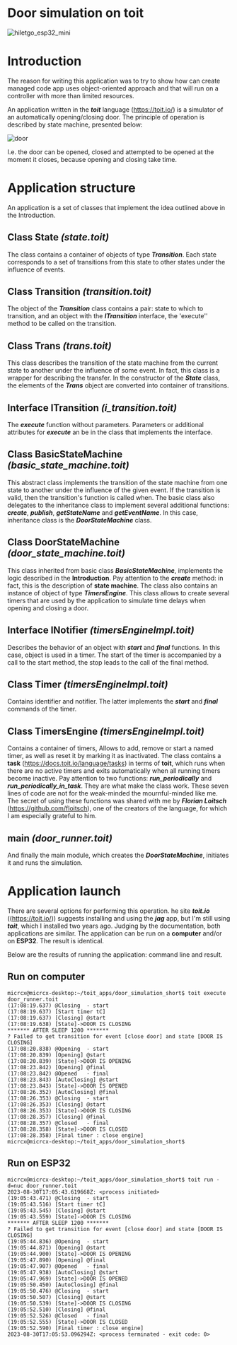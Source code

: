 # Door simulation on toit
![hiletgo_esp32_mini](https://github.com/mk590901/door_simulation_on_toit/assets/125393245/1f8acbf2-a3f9-483f-9b73-47edb84f994c)
# Introduction
The reason for writing this application was to try to show how can create managed code app uses object-oriented approach and that will run on a controller with more than limited resources.

An application written in the ***toit*** language (https://toit.io/) is a simulator of an automatically opening/closing door. The principle of operation is described by state machine, presented below:

![door](https://github.com/mk590901/door_simulation_on_toit/assets/125393245/9e25e66b-e0e5-4d98-bc1b-510ae96672b5)

I.e. the door can be opened, closed and attempted to be opened at the moment it closes, because opening and closing  take time.

# Application structure
An application is a set of classes that implement the idea outlined above in the Introduction.

## Class State        *(state.toit)*
The class contains a container of objects of type ***Transition***. Each state corresponds to a set of transitions from this state to other states under the influence of events.

## Class Transition        *(transition.toit)*
The object of the ***Transition*** class contains a pair: state to which to transition, and an object with the ***ITransition*** interface, the 'execute'' method to be called on the transition.

## Class Trans        *(trans.toit)*
This class describes the transition of the state machine from the current state to another under the influence of some event. In fact, this class is a wrapper for describing the transfer. In the constructor of the ***State*** class, the elements of the ***Trans*** object are converted into container of transitions.

## Interface ITransition        *(i_transition.toit)*
The ***execute*** function without parameters. Parameters or additional attributes for ***execute*** an be in the class that implements the interface.

## Class BasicStateMachine        *(basic_state_machine.toit)*
This abstract class implements the transition of the state machine from one state to another under the influence of the given event. If the transition is valid, then the transition's function is called when. The basic class also delegates to the inheritance class to implement several additional functions: ***create***, ***publish***, ***getStateName*** and ***getEventName***. In this case, inheritance class is the ***DoorStateMachine*** class.

## Class DoorStateMachine        *(door_state_machine.toit)*
This class inherited from basic class ***BasicStateMachine***, implements the logic described in the __Introduction__. Pay attention to the ***create*** method: in fact, this is the description of __state machine__. The class also contains an instance of object of type ***TimersEngine***. This class allows to create several timers that are used by the application to simulate time delays when opening and closing a door.

## Interface INotifier        *(timersEngineImpl.toit)*
Describes the behavior of an object with ***start*** and ***final*** functions. In this case, object is used in a timer. The start of the timer is accompanied by a call to the start method, the stop leads to the call of the final method.

## Class Timer        *(timersEngineImpl.toit)*
Contains identifier and notifier. The latter implements the ***start*** and ***final*** commands of the timer.

## Class TimersEngine        *(timersEngineImpl.toit)*
Contains a container of timers, Allows to add, remove or start a named timer, as well as reset it by marking it as inactivated. The class contains a __task__ (https://docs.toit.io/language/tasks) in terms of __toit__, which runs when there are no active timers and exits automatically when all running timers become inactive. Pay attention to two functions: ***run_periodically*** and ***run_periodically_in_task***. They are what make the class work. These seven lines of code are not for the weak-minded the mournful-minded like me. The secret of using these functions was shared with me by ***Florian Loitsch*** (https://github.com/floitsch), one of the creators of the language, for which I am especially grateful to him.

## main        *(door_runner.toit)*
And finally the main module, which creates the ***DoorStateMachine***, initiates it and runs the simulation.

# Application launch 
There are several options for performing this operation. he site ***toit.io*** ((https://toit.io/)) suggests installing and using the ***jag*** app, but I'm still using ***toit***, which I installed two years ago. Judging by the documentation, both applications are similar.  The application can be run on a **computer** and/or on **ESP32**.  The result is identical.

Below are the results of running the application: command line and result.

## Run on computer
```
micrcx@micrcx-desktop:~/toit_apps/door_simulation_short$ toit execute door_runner.toit
(17:08:19.637) @Closing  - start
(17:08:19.637) [Start timer tC]
(17:08:19.637) [Closing] @start
(17:08:19.638) [State]->DOOR IS CLOSING
******* AFTER SLEEP 1200 *******
? Failed to get transition for event [close door] and state [DOOR IS CLOSING]
(17:08:20.838) @Opening  - start
(17:08:20.839) [Opening] @start
(17:08:20.839) [State]->DOOR IS OPENING
(17:08:23.842) [Opening] @final
(17:08:23.842) @Opened   - final
(17:08:23.843) [AutoClosing] @start
(17:08:23.843) [State]->DOOR IS OPENED
(17:08:26.352) [AutoClosing] @final
(17:08:26.353) @Closing  - start
(17:08:26.353) [Closing] @start
(17:08:26.353) [State]->DOOR IS CLOSING
(17:08:28.357) [Closing] @final
(17:08:28.357) @Closed   - final
(17:08:28.358) [State]->DOOR IS CLOSED
(17:08:28.358) [Final timer : close engine]
micrcx@micrcx-desktop:~/toit_apps/door_simulation_short$ 
```

## Run on ESP32
```
micrcx@micrcx-desktop:~/toit_apps/door_simulation_short$ toit run -d=nuc door_runner.toit
2023-08-30T17:05:43.619668Z: <process initiated>
(19:05:43.471) @Closing  - start
(19:05:43.516) [Start timer tC]
(19:05:43.545) [Closing] @start
(19:05:43.559) [State]->DOOR IS CLOSING
******* AFTER SLEEP 1200 *******
? Failed to get transition for event [close door] and state [DOOR IS CLOSING]
(19:05:44.836) @Opening  - start
(19:05:44.871) [Opening] @start
(19:05:44.900) [State]->DOOR IS OPENING
(19:05:47.890) [Opening] @final
(19:05:47.907) @Opened   - final
(19:05:47.938) [AutoClosing] @start
(19:05:47.969) [State]->DOOR IS OPENED
(19:05:50.450) [AutoClosing] @final
(19:05:50.476) @Closing  - start
(19:05:50.507) [Closing] @start
(19:05:50.539) [State]->DOOR IS CLOSING
(19:05:52.510) [Closing] @final
(19:05:52.526) @Closed   - final
(19:05:52.555) [State]->DOOR IS CLOSED
(19:05:52.590) [Final timer : close engine]
2023-08-30T17:05:53.096294Z: <process terminated - exit code: 0>
```
